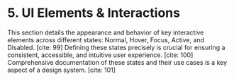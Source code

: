 # 5. UI Elements & Interactions

This section details the appearance and behavior of key interactive elements across different states: Normal, Hover, Focus, Active, and Disabled. [cite: 99] Defining these states precisely is crucial for ensuring a consistent, accessible, and intuitive user experience. [cite: 100] Comprehensive documentation of these states and their use cases is a key aspect of a design system. [cite: 101]
